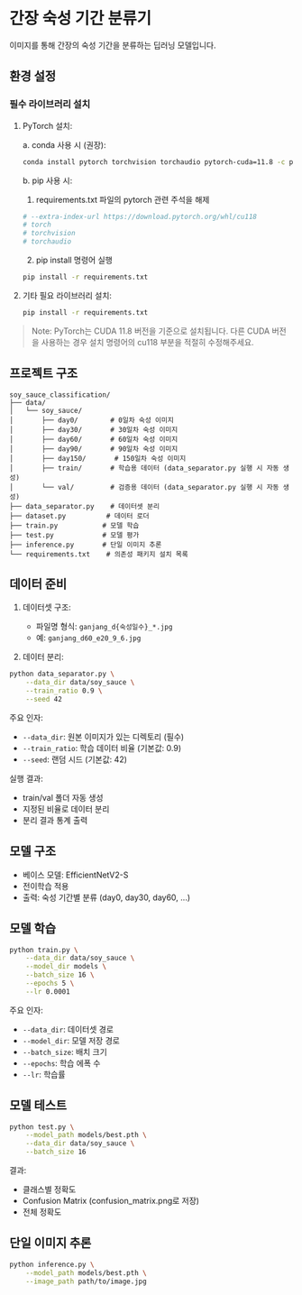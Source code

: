 # 간장 숙성 기간 분류기

이미지를 통해 간장의 숙성 기간을 분류하는 딥러닝 모델입니다.

## 환경 설정

### 필수 라이브러리 설치

1. PyTorch 설치:
   
   a. conda 사용 시 (권장):
   ```bash
   conda install pytorch torchvision torchaudio pytorch-cuda=11.8 -c pytorch -c nvidia
   ```
   
   b. pip 사용 시:
      1. requirements.txt 파일의 pytorch 관련 주석을 해제
      ```bash
      # --extra-index-url https://download.pytorch.org/whl/cu118
      # torch
      # torchvision
      # torchaudio
      ```

      2. pip install 명령어 실행
      
      ```bash
      pip install -r requirements.txt
      ```

2. 기타 필요 라이브러리 설치:
   ```bash
   pip install -r requirements.txt
   ```

> Note: PyTorch는 CUDA 11.8 버전을 기준으로 설치됩니다. 다른 CUDA 버전을 사용하는 경우 설치 명령어의 cu118 부분을 적절히 수정해주세요.

## 프로젝트 구조

```
soy_sauce_classification/
├── data/
│   └── soy_sauce/
│       ├── day0/        # 0일차 숙성 이미지
│       ├── day30/       # 30일차 숙성 이미지
│       ├── day60/       # 60일차 숙성 이미지
│       ├── day90/       # 90일차 숙성 이미지
│       ├── day150/       # 150일차 숙성 이미지
│       ├── train/       # 학습용 데이터 (data_separator.py 실행 시 자동 생성)
│       └── val/         # 검증용 데이터 (data_separator.py 실행 시 자동 생성)
├── data_separator.py    # 데이터셋 분리
├── dataset.py          # 데이터 로더
├── train.py           # 모델 학습
├── test.py            # 모델 평가
├── inference.py       # 단일 이미지 추론
└── requirements.txt    # 의존성 패키지 설치 목록
```

## 데이터 준비

1. 데이터셋 구조:
   - 파일명 형식: `ganjang_d{숙성일수}_*.jpg`
   - 예: `ganjang_d60_e20_9_6.jpg`

2. 데이터 분리:
```bash
python data_separator.py \
    --data_dir data/soy_sauce \
    --train_ratio 0.9 \
    --seed 42
```

주요 인자:
- `--data_dir`: 원본 이미지가 있는 디렉토리 (필수)
- `--train_ratio`: 학습 데이터 비율 (기본값: 0.9)
- `--seed`: 랜덤 시드 (기본값: 42)

실행 결과:
- train/val 폴더 자동 생성
- 지정된 비율로 데이터 분리
- 분리 결과 통계 출력

## 모델 구조

- 베이스 모델: EfficientNetV2-S
- 전이학습 적용
- 출력: 숙성 기간별 분류 (day0, day30, day60, ...)

## 모델 학습

```bash
python train.py \
    --data_dir data/soy_sauce \
    --model_dir models \
    --batch_size 16 \
    --epochs 5 \
    --lr 0.0001
```

주요 인자:
- `--data_dir`: 데이터셋 경로
- `--model_dir`: 모델 저장 경로
- `--batch_size`: 배치 크기
- `--epochs`: 학습 에폭 수
- `--lr`: 학습률

## 모델 테스트

```bash
python test.py \
    --model_path models/best.pth \
    --data_dir data/soy_sauce \
    --batch_size 16
```

결과:
- 클래스별 정확도
- Confusion Matrix (confusion_matrix.png로 저장)
- 전체 정확도

## 단일 이미지 추론

```bash
python inference.py \
    --model_path models/best.pth \
    --image_path path/to/image.jpg
```
